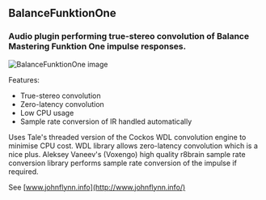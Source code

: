 
BalanceFunktionOne
---------------

### Audio plugin performing true-stereo convolution of Balance Mastering Funktion One impulse responses.

![BalanceFunktionOne image](http://www.johnflynn.info/images/BalanceFunktionOne.png)

Features:

- True-stereo convolution
- Zero-latency convolution
- Low CPU usage
- Sample rate conversion of IR handled automatically

Uses Tale's threaded version of the Cockos WDL convolution engine to minimise CPU cost. WDL library allows zero-latency convolution which is a nice plus. Aleksey Vaneev's (Voxengo) high quality r8brain sample rate conversion library performs sample rate conversion of the impulse if required.

See [www.johnflynn.info](http://www.johnflynn.info/)
